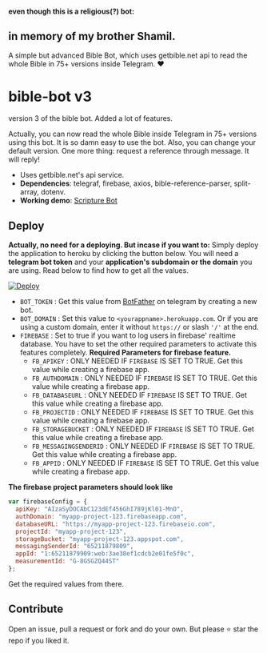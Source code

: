 #### even though this is a religious(?) bot:
## in memory of my brother Shamil.

A simple but advanced Bible Bot, which uses getbible.net api to read the whole Bible in 75+ versions inside Telegram. ❤️

# bible-bot v3
version 3 of the bible bot. Added a lot of features.

Actually, you can now read the whole Bible inside Telegram in 75+ versions using this bot. It is so damn easy to use the bot. Also, you can change your default version. One more thing: request a reference through message. It will reply!
* Uses getbible.net's api service.
* **Dependencies**: telegraf, firebase, axios, bible-reference-parser, split-array, dotenv.
* **Working demo**: [Scripture Bot](https://telegram.me/http://Holy_bible_bot)

## Deploy
**Actually, no need for a deploying. But incase if you want to:**
Simply deploy the application to heroku by clicking the button below. You will need a **telegram bot token** and your **application's subdomain or the domain** you are using. Read below to find how to get all the values.

[![Deploy](https://www.herokucdn.com/deploy/button.svg)](https://heroku.com/deploy?template=https://github.com/royfds/bible-bot)
* `BOT_TOKEN` : Get this value from [BotFather](https://telegram.me/botfather) on telegram by creating a new bot.
* `BOT_DOMAIN` : Set this value to `<yourappname>.herokuapp.com`. Or if you are using a custom domain, enter it without `https://` or slash `'/'` at the end.
* `FIREBASE` : Set to true if you want to log users in firebase' realtime database. You have to set the other required parameters to activate this features completely.
  **Required Parameters for firebase feature.**
  * `FB_APIKEY` : ONLY NEEDED IF `FIREBASE` IS SET TO TRUE. Get this value while creating a firebase app.
  * `FB_AUTHDOMAIN` : ONLY NEEDED IF `FIREBASE` IS SET TO TRUE. Get this value while creating a firebase app.
  * `FB_DATABASEURL` : ONLY NEEDED IF `FIREBASE` IS SET TO TRUE. Get this value while creating a firebase app.
  * `FB_PROJECTID` : ONLY NEEDED IF `FIREBASE` IS SET TO TRUE. Get this value while creating a firebase app.
  * `FB_STORAGEBUCKET` : ONLY NEEDED IF `FIREBASE` IS SET TO TRUE. Get this value while creating a firebase app.
  * `FB_MESSAGINGSENDERID` : ONLY NEEDED IF `FIREBASE` IS SET TO TRUE. Get this value while creating a firebase app.
  * `FB_APPID` : ONLY NEEDED IF `FIREBASE` IS SET TO TRUE. Get this value while creating a firebase app.

**The firebase project parameters should look like**
``` javascript
var firebaseConfig = {
  apiKey: "AIzaSyDOCAbC123dEf456GhI789jKl01-MnO",
  authDomain: "myapp-project-123.firebaseapp.com",
  databaseURL: "https://myapp-project-123.firebaseio.com",
  projectId: "myapp-project-123",
  storageBucket: "myapp-project-123.appspot.com",
  messagingSenderId: "65211879809",
  appId: "1:65211879909:web:3ae38ef1cdcb2e01fe5f0c",
  measurementId: "G-8GSGZQ44ST"
};
```
Get the required values from there.

## Contribute
Open an issue, pull a request or fork and do your own. But please ⭐ star the repo if you liked it.
